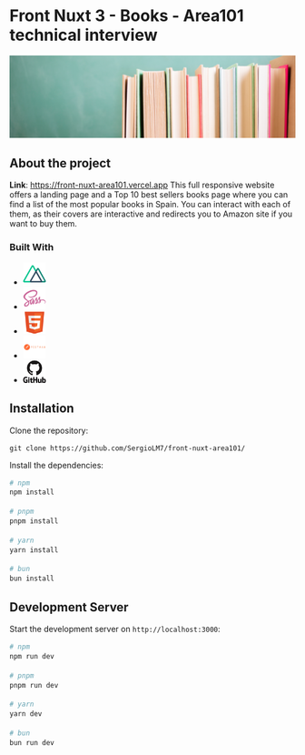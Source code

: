 # Front Nuxt 3 - Books - Area101 technical interview
<a href="https://front-nuxt-area101.vercel.app" target="_blank" align="center"/> <img src="./public/images/defaultInteriorBanner.jpg" alt="banner readme"/></a> 

## About the project
**Link**: https://front-nuxt-area101.vercel.app
This full responsive website offers a landing page and a Top 10 best sellers books page where you can find a list of the most popular books in Spain. You can interact with each of them, as their covers are interactive and redirects you to Amazon site if you want to buy them.

### Built With

* <img src="https://github.com/devicons/devicon/blob/master/icons/nuxtjs/nuxtjs-original.svg" title="Nuxt" alt="Nuxt" width="40" height="40"/>&nbsp;
* <img src="https://github.com/devicons/devicon/blob/master/icons/sass/sass-original.svg"  title="SASS" alt="SASS" width="40" height="40"/>&nbsp;
* <img src="https://github.com/devicons/devicon/blob/master/icons/html5/html5-original.svg" title="HTML5" alt="HTML" width="40" height="40"/>&nbsp;
* <img src="https://github.com/devicons/devicon/blob/master/icons/postman/postman-original-wordmark.svg" title="postman" alt="postman" width="40" height="40"/>&nbsp;
* <img src="https://github.com/devicons/devicon/blob/master/icons/github/github-original-wordmark.svg" title="github" alt="github" width="40" height="40"/>&nbsp;

## Installation
Clone the repository:

```
git clone https://github.com/SergioLM7/front-nuxt-area101/

```

Install the dependencies:

```bash
# npm
npm install

# pnpm
pnpm install

# yarn
yarn install

# bun
bun install
```

## Development Server

Start the development server on `http://localhost:3000`:

```bash
# npm
npm run dev

# pnpm
pnpm run dev

# yarn
yarn dev

# bun
bun run dev
```
